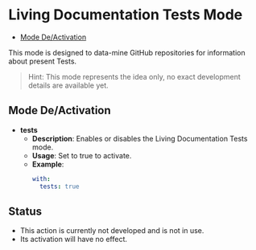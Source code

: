 # Living Documentation Tests Mode

- [Mode De/Activation](#mode-deactivation)

This mode is designed to data-mine GitHub repositories for information about present Tests.

> Hint: This mode represents the idea only, no exact development details are available yet.

## Mode De/Activation

- **tests**
  - **Description**: Enables or disables the Living Documentation Tests mode.
  - **Usage**: Set to true to activate.
  - **Example**:
    ```yaml
    with:
      tests: true
    ```
    
## Status
- This action is currently not developed and is not in use.
- Its activation will have no effect.

